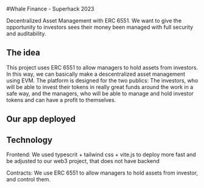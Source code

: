 #Whale Finance - Superhack 2023

Decentralized Asset Management with ERC 6551. We want to give the opportunity to investors sees their money been managed with full security and auditability.

## The idea

This project uses ERC 6551 to allow managers to hold assets from investors. In this way, we can basically make a descentralized asset management using EVM. The platform is designed for the two publics: The investors, who will be able to invest their tokens in really great funds around the work in a safe way, and the managers, who will be able to manage and hold investor tokens and can have a profit to themselves.

## Our app deployed



## Technology

Frontend: We used typescrit + tailwind css + vite.js to deploy more fast and be adjusted to our web3 project, that does not have backend

Contracts: We use  ERC 6551 to allow managers to hold assets from investor, and control them. 
